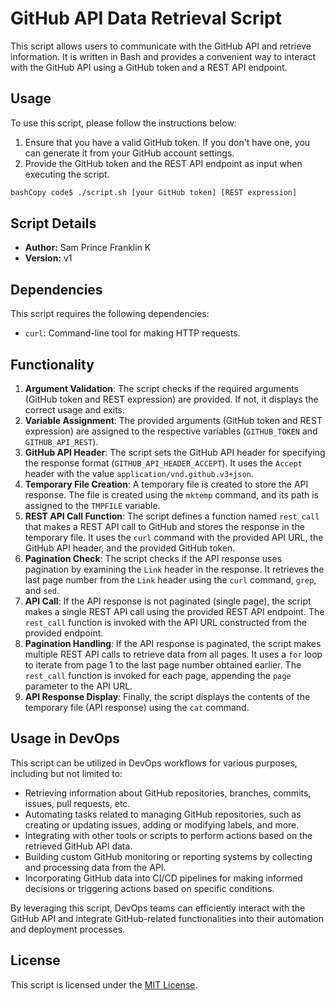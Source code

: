 # GitHub API Data Retrieval Script

This script allows users to communicate with the GitHub API and retrieve information. It is written in Bash and provides a convenient way to interact with the GitHub API using a GitHub token and a REST API endpoint.

## Usage

To use this script, please follow the instructions below:

1. Ensure that you have a valid GitHub token. If you don't have one, you can generate it from your GitHub account settings.
2. Provide the GitHub token and the REST API endpoint as input when executing the script.

```bash
bashCopy code$ ./script.sh [your GitHub token] [REST expression]
```

## Script Details

* **Author:** Sam Prince Franklin K
* **Version:** v1

## Dependencies

This script requires the following dependencies:

* `curl`: Command-line tool for making HTTP requests.

## Functionality

1. **Argument Validation**: The script checks if the required arguments (GitHub token and REST expression) are provided. If not, it displays the correct usage and exits.
2. **Variable Assignment**: The provided arguments (GitHub token and REST expression) are assigned to the respective variables (`GITHUB_TOKEN` and `GITHUB_API_REST`).
3. **GitHub API Header**: The script sets the GitHub API header for specifying the response format (`GITHUB_API_HEADER_ACCEPT`). It uses the `Accept` header with the value `application/vnd.github.v3+json`.
4. **Temporary File Creation**: A temporary file is created to store the API response. The file is created using the `mktemp` command, and its path is assigned to the `TMPFILE` variable.
5. **REST API Call Function**: The script defines a function named `rest_call` that makes a REST API call to GitHub and stores the response in the temporary file. It uses the `curl` command with the provided API URL, the GitHub API header, and the provided GitHub token.
6. **Pagination Check**: The script checks if the API response uses pagination by examining the `Link` header in the response. It retrieves the last page number from the `Link` header using the `curl` command, `grep`, and `sed`.
7. **API Call**: If the API response is not paginated (single page), the script makes a single REST API call using the provided REST API endpoint. The `rest_call` function is invoked with the API URL constructed from the provided endpoint.
8. **Pagination Handling**: If the API response is paginated, the script makes multiple REST API calls to retrieve data from all pages. It uses a `for` loop to iterate from page 1 to the last page number obtained earlier. The `rest_call` function is invoked for each page, appending the `page` parameter to the API URL.
9. **API Response Display**: Finally, the script displays the contents of the temporary file (API response) using the `cat` command.

## Usage in DevOps

This script can be utilized in DevOps workflows for various purposes, including but not limited to:

* Retrieving information about GitHub repositories, branches, commits, issues, pull requests, etc.
* Automating tasks related to managing GitHub repositories, such as creating or updating issues, adding or modifying labels, and more.
* Integrating with other tools or scripts to perform actions based on the retrieved GitHub API data.
* Building custom GitHub monitoring or reporting systems by collecting and processing data from the API.
* Incorporating GitHub data into CI/CD pipelines for making informed decisions or triggering actions based on specific conditions.

By leveraging this script, DevOps teams can efficiently interact with the GitHub API and integrate GitHub-related functionalities into their automation and deployment processes.

## License

This script is licensed under the [MIT License](https://chat.openai.com/LICENSE).
